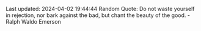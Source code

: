 Last updated: 2024-04-02 19:44:44
Random Quote: Do not waste yourself in rejection, nor bark against the bad, but chant the beauty of the good. - Ralph Waldo Emerson